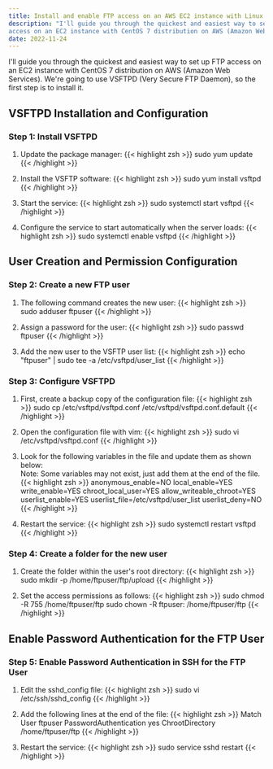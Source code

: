 ```yaml
---
title: Install and enable FTP access on an AWS EC2 instance with Linux CentOS 7
description: "I'll guide you through the quickest and easiest way to set up FTP
access on an EC2 instance with CentOS 7 distribution on AWS (Amazon Web Services)"
date: 2022-11-24
---
```


I'll guide you through the quickest and easiest way to set up FTP
access on an EC2 instance with CentOS 7 distribution on AWS (Amazon Web Services).
We're going to use VSFTPD (Very Secure FTP Daemon), so the first step is to install it.

<h2>VSFTPD Installation and Configuration</h2>

<h3>Step 1: Install VSFTPD</h3>

1. Update the package manager:
{{< highlight zsh >}}
sudo yum update
{{< /highlight >}}

2. Install the VSFTP software:
{{< highlight zsh >}}
sudo yum install vsftpd
{{< /highlight >}}

3. Start the service:
{{< highlight zsh >}}
sudo systemctl start vsftpd
{{< /highlight >}}

4. Configure the service to start automatically when the server loads:
{{< highlight zsh >}}
sudo systemctl enable vsftpd
{{< /highlight >}}

<h2>User Creation and Permission Configuration</h2>

<h3>Step 2: Create a new FTP user</h3>

1. The following command creates the new user:
{{< highlight zsh >}}
sudo adduser ftpuser
{{< /highlight >}}

2. Assign a password for the user:
{{< highlight zsh >}}
sudo passwd ftpuser
{{< /highlight >}}

3. Add the new user to the VSFTP user list:
{{< highlight zsh >}}
echo "ftpuser" | sudo tee -a /etc/vsftpd/user_list
{{< /highlight >}}


<h3>Step 3: Configure VSFTPD</h3>

1. First, create a backup copy of the configuration file:
{{< highlight zsh >}}
sudo cp /etc/vsftpd/vsftpd.conf /etc/vsftpd/vsftpd.conf.default
{{< /highlight >}}

2. Open the configuration file with vim:
{{< highlight zsh >}}
sudo vi /etc/vsftpd/vsftpd.conf
{{< /highlight >}}

3. Look for the following variables in the file and update them as shown below:<br>
Note: Some variables may not exist, just add them at the end of the file.
{{< highlight zsh >}}
anonymous_enable=NO
local_enable=YES
write_enable=YES
chroot_local_user=YES
allow_writeable_chroot=YES
userlist_enable=YES
userlist_file=/etc/vsftpd/user_list
userlist_deny=NO
{{< /highlight >}}

4. Restart the service:
{{< highlight zsh >}}
sudo systemctl restart vsftpd
{{< /highlight >}}

<h3>Step 4: Create a folder for the new user</h3>

1. Create the folder within the user's root directory:
{{< highlight zsh >}}
sudo mkdir -p /home/ftpuser/ftp/upload
{{< /highlight >}}

2. Set the access permissions as follows:
{{< highlight zsh >}}
sudo chmod -R 755 /home/ftpuser/ftp
sudo chown -R ftpuser: /home/ftpuser/ftp
{{< /highlight >}}

<h2>Enable Password Authentication for the FTP User</h2>

<h3>Step 5: Enable Password Authentication in SSH for the FTP User</h3>

1. Edit the sshd_config file:
{{< highlight zsh >}}
sudo vi /etc/ssh/sshd_config
{{< /highlight >}}

2. Add the following lines at the end of the file:
{{< highlight zsh >}}
Match User ftpuser
  PasswordAuthentication yes
  ChrootDirectory /home/ftpuser/ftp
{{< /highlight >}}

3. Restart the service:
{{< highlight zsh >}}
sudo service sshd restart
{{< /highlight >}}
